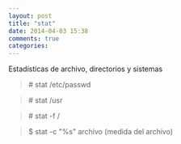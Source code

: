 ```yaml
---
layout: post
title: "stat"
date: 2014-04-03 15:38
comments: true
categories: 
---
```

Estadísticas de archivo, directorios y sistemas

>\# stat /etc/passwd

>\# stat /usr

>\# stat -f /

>$ stat -c "%s" archivo (medida del archivo)

